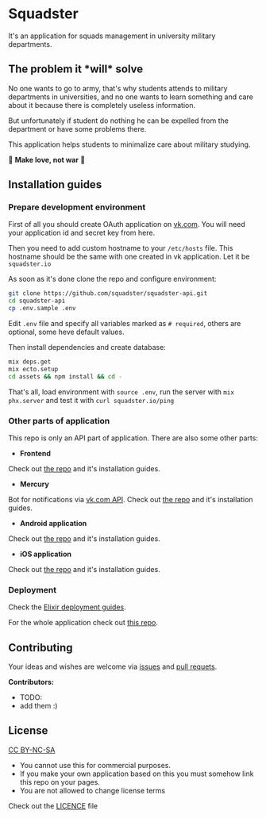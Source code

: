 # Squadster

It's an application for squads management in university military departments.

## The problem it \*will\* solve

No one wants to go to army, that's why students attends to military departments in universities, and no one wants to learn something and care about it because there is completely useless information.

But unfortunately if student do nothing he can be expelled from the department or have some problems there.

This application helps students to minimalize care about military studying.

🌸 **Make love, not war** 🌸

## Installation guides

### Prepare development environment

First of all you should create OAuth application on [vk.com]("https://vk.com/apps?act=manage"). You will need your application id and secret key from here.

Then you need to add custom hostname to your `/etc/hosts` file. This hostname should be the same with one created in vk application. Let it be `squadster.io`

As soon as it's done clone the repo and configure environment:
```bash
git clone https://github.com/squadster/squadster-api.git
cd squadster-api
cp .env.sample .env
```
Edit `.env` file and specify all variables marked as `# required`, others are optional, some heve default values.

Then install dependencies and create database:
```bash
mix deps.get
mix ecto.setup
cd assets && npm install && cd -
```

That's all, load environment with `source .env`, run the server with `mix phx.server` and test it with `curl squadster.io/ping`

### Other parts of application

This repo is only an API part of application. There are also some other parts:

* **Frontend**

Check out [the repo](https://github.com/squadster/squadster-frontend) and it's installation guides.

* **Mercury**

Bot for notifications via [vk.com API](https://vk.com/dev). Check out [the repo](https://github.com/squadster/mercury) and it's installation guides.

* **Android application**

Check out [the repo](https://github.com/squadster/squadster-android) and it's installation guides.

* **iOS application**

Check out [the repo](https://github.com/squadster/squadster-ios) and it's installation guides.

### Deployment

Check the [Elixir deployment guides](https://hexdocs.pm/phoenix/deployment.html).

For the whole application check out [this repo](https://github.com/squadster/squadster-deployment).

## Contributing

Your ideas and wishes are welcome via [issues](https://github.com/squadster/squadster-api/issues) and [pull requets](https://github.com/squadster/squadster-api/pulls).

**Contributors:**

* TODO:
* add them :)

## License

[CC BY-NC-SA](https://creativecommons.org/licenses/by-nc-sa/4.0)

* You cannot use this for commercial purposes.
* If you make your own application based on this you must somehow link this repo on your pages.
* You are not allowed to change license terms

Check out the [LICENCE](LICENSE.md) file
